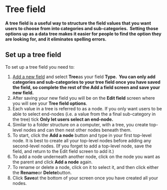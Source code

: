 

# Tree field

**A tree field is a useful way to structure the field values that you want users to choose from into categories and sub-categories. &nbsp;Setting those options up as a data tree makes it easier for people to find the option they are looking for, and it eliminates spelling errors.**

## Set up a tree field

To set up a tree field you need to:

1. [Add a new field](/020-add-field.md) and select&nbsp;**Tree**as your field&nbsp;**Type. &nbsp;**You can only add categories and sub-categories to your tree field once you have saved the field, so complete the rest of the Add a field screen and save your new field.**&nbsp;**
2. After saving your new field you will be on the **Edit field** screen where you will see your&nbsp;**Tree field options**.
3. Each value in a tree is referred to as a node. If you only want users to be able to select end-nodes (i.e. a value from the a final sub-category in the tree) tick **Only let users select an end-node.**&nbsp;
4. Similar to a folder structure on a computer, with a tree, you create top-level nodes and can then nest other nodes beneath them.
5. To start, click the **Add a node** button and type in your first top-level node. It is best to create all your top-level nodes before adding any second-level nodes. (If you forget to add a top-level node, save the field, and return to the Edit field screen to add it.)
6. To add a node underneath another node, click on the node you want as the parent and click **Add a node** again.
7. To rename or delete a node, click on it to select it, and then click either the **Rename**or **Delete**button.&nbsp;
8. Click **Save**at the bottom of your screen once you have created all your nodes.&nbsp;